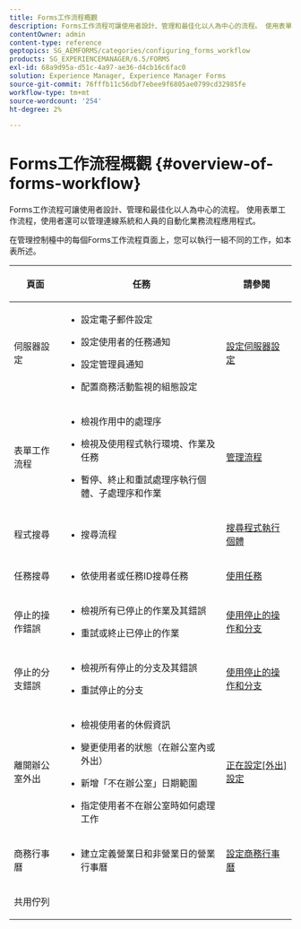 ```yaml
---
title: Forms工作流程概觀
description: Forms工作流程可讓使用者設計、管理和最佳化以人為中心的流程。 使用表單工作流程，使用者還可以管理連線系統和人員的自動化業務流程應用程式。
contentOwner: admin
content-type: reference
geptopics: SG_AEMFORMS/categories/configuring_forms_workflow
products: SG_EXPERIENCEMANAGER/6.5/FORMS
exl-id: 68a9d95a-d51c-4a97-ae36-d4cb16c6fac0
solution: Experience Manager, Experience Manager Forms
source-git-commit: 76fffb11c56dbf7ebee9f6805ae0799cd32985fe
workflow-type: tm+mt
source-wordcount: '254'
ht-degree: 2%

---
```


# Forms工作流程概觀 {#overview-of-forms-workflow}

Forms工作流程可讓使用者設計、管理和最佳化以人為中心的流程。 使用表單工作流程，使用者還可以管理連線系統和人員的自動化業務流程應用程式。

在管理控制檯中的每個Forms工作流程頁面上，您可以執行一組不同的工作，如本表所述。

<table>
 <thead>
  <tr>
   <th><p>頁面</p></th>
   <th><p>任務</p></th>
   <th><p>請參閱</p></th>
  </tr>
 </thead>
 <tbody>
  <tr>
   <td><p>伺服器設定</p></td>
   <td>
    <ul>
     <li><p>設定電子郵件設定</p></li>
     <li><p>設定使用者的任務通知</p></li>
     <li><p>設定管理員通知</p></li>
     <li><p>配置商務活動監視的組態設定 </p></li>
    </ul></td>
   <td><p><a href="/help/forms/using/admin-help/configuring-server-settings.md#configuring-server-settings">設定伺服器設定</a></p></td>
  </tr>
  <tr>
   <td><p>表單工作流程</p></td>
   <td>
    <ul>
     <li><p>檢視作用中的處理序</p></li>
     <li><p>檢視及使用程式執行環境、作業及任務</p></li>
     <li><p>暫停、終止和重試處理序執行個體、子處理序和作業</p></li>
    </ul></td>
   <td><p><a href="/help/forms/using/admin-help/processes.md#managing-processes">管理流程</a></p></td>
  </tr>
  <tr>
   <td><p>程式搜尋</p></td>
   <td>
    <ul>
     <li><p>搜尋流程</p></li>
    </ul></td>
   <td><p><a href="/help/forms/using/admin-help/searching-process-instances.md#searching-for-process-instances">搜尋程式執行個體</a></p></td>
  </tr>
  <tr>
   <td><p>任務搜尋</p></td>
   <td>
    <ul>
     <li><p>依使用者或任務ID搜尋任務</p></li>
    </ul></td>
   <td><p><a href="/help/forms/using/admin-help/tasks.md#working-with-tasks">使用任務</a></p></td>
  </tr>
  <tr>
   <td><p>停止的操作錯誤</p></td>
   <td>
    <ul>
     <li><p>檢視所有已停止的作業及其錯誤</p></li>
     <li><p>重試或終止已停止的作業</p></li>
    </ul></td>
   <td><p><a href="/help/forms/using/admin-help/stalled-operations-branches.md#working-with-stalled-operations-and-branches">使用停止的操作和分支</a></p></td>
  </tr>
  <tr>
   <td><p>停止的分支錯誤</p></td>
   <td>
    <ul>
     <li><p>檢視所有停止的分支及其錯誤</p></li>
     <li><p>重試停止的分支</p></li>
    </ul></td>
   <td><p><a href="/help/forms/using/admin-help/stalled-operations-branches.md#working-with-stalled-operations-and-branches">使用停止的操作和分支</a></p></td>
  </tr>
  <tr>
   <td><p>離開辦公室外出</p></td>
   <td>
    <ul>
     <li><p>檢視使用者的休假資訊</p></li>
     <li><p>變更使用者的狀態（在辦公室內或外出）</p></li>
     <li><p>新增「不在辦公室」日期範圍 </p></li>
     <li><p>指定使用者不在辦公室時如何處理工作</p></li>
    </ul></td>
   <td><p><a href="/help/forms/using/admin-help/configuring-out-office-settings.md#configuring-out-of-office-settings">正在設定[外出]設定</a></p></td>
  </tr>
  <tr>
   <td><p>商務行事曆</p></td>
   <td>
    <ul>
     <li><p>建立定義營業日和非營業日的營業行事曆</p></li>
    </ul></td>
   <td><p><a href="/help/forms/using/admin-help/configuring-business-calendars.md#configuring-business-calendars">設定商務行事曆</a></p></td>
  </tr>
  <tr>
   <td><p>共用佇列</p></td>
   <td><p></p></td>
   <td><p></p></td>
  </tr>
 </tbody>
</table>
